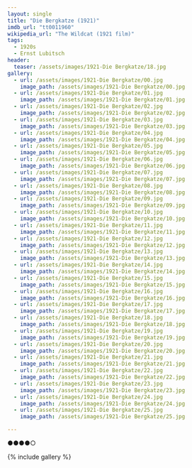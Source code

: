 ```yaml
---
layout: single
title: "Die Bergkatze (1921)"
imdb_url: "tt0011960"
wikipedia_url: "The Wildcat (1921 film)"
tags:
  - 1920s 
  - Ernst Lubitsch
header:
  teaser: /assets/images/1921-Die Bergkatze/18.jpg
gallery:
  - url: /assets/images/1921-Die Bergkatze/00.jpg
    image_path: /assets/images/1921-Die Bergkatze/00.jpg  
  - url: /assets/images/1921-Die Bergkatze/01.jpg
    image_path: /assets/images/1921-Die Bergkatze/01.jpg
  - url: /assets/images/1921-Die Bergkatze/02.jpg
    image_path: /assets/images/1921-Die Bergkatze/02.jpg
  - url: /assets/images/1921-Die Bergkatze/03.jpg
    image_path: /assets/images/1921-Die Bergkatze/03.jpg
  - url: /assets/images/1921-Die Bergkatze/04.jpg
    image_path: /assets/images/1921-Die Bergkatze/04.jpg
  - url: /assets/images/1921-Die Bergkatze/05.jpg
    image_path: /assets/images/1921-Die Bergkatze/05.jpg
  - url: /assets/images/1921-Die Bergkatze/06.jpg
    image_path: /assets/images/1921-Die Bergkatze/06.jpg
  - url: /assets/images/1921-Die Bergkatze/07.jpg
    image_path: /assets/images/1921-Die Bergkatze/07.jpg
  - url: /assets/images/1921-Die Bergkatze/08.jpg
    image_path: /assets/images/1921-Die Bergkatze/08.jpg
  - url: /assets/images/1921-Die Bergkatze/09.jpg
    image_path: /assets/images/1921-Die Bergkatze/09.jpg
  - url: /assets/images/1921-Die Bergkatze/10.jpg
    image_path: /assets/images/1921-Die Bergkatze/10.jpg
  - url: /assets/images/1921-Die Bergkatze/11.jpg
    image_path: /assets/images/1921-Die Bergkatze/11.jpg
  - url: /assets/images/1921-Die Bergkatze/12.jpg
    image_path: /assets/images/1921-Die Bergkatze/12.jpg
  - url: /assets/images/1921-Die Bergkatze/13.jpg
    image_path: /assets/images/1921-Die Bergkatze/13.jpg
  - url: /assets/images/1921-Die Bergkatze/14.jpg
    image_path: /assets/images/1921-Die Bergkatze/14.jpg
  - url: /assets/images/1921-Die Bergkatze/15.jpg
    image_path: /assets/images/1921-Die Bergkatze/15.jpg
  - url: /assets/images/1921-Die Bergkatze/16.jpg
    image_path: /assets/images/1921-Die Bergkatze/16.jpg
  - url: /assets/images/1921-Die Bergkatze/17.jpg
    image_path: /assets/images/1921-Die Bergkatze/17.jpg
  - url: /assets/images/1921-Die Bergkatze/18.jpg
    image_path: /assets/images/1921-Die Bergkatze/18.jpg
  - url: /assets/images/1921-Die Bergkatze/19.jpg
    image_path: /assets/images/1921-Die Bergkatze/19.jpg
  - url: /assets/images/1921-Die Bergkatze/20.jpg
    image_path: /assets/images/1921-Die Bergkatze/20.jpg
  - url: /assets/images/1921-Die Bergkatze/21.jpg
    image_path: /assets/images/1921-Die Bergkatze/21.jpg
  - url: /assets/images/1921-Die Bergkatze/22.jpg
    image_path: /assets/images/1921-Die Bergkatze/22.jpg
  - url: /assets/images/1921-Die Bergkatze/23.jpg
    image_path: /assets/images/1921-Die Bergkatze/23.jpg
  - url: /assets/images/1921-Die Bergkatze/24.jpg
    image_path: /assets/images/1921-Die Bergkatze/24.jpg
  - url: /assets/images/1921-Die Bergkatze/25.jpg
    image_path: /assets/images/1921-Die Bergkatze/25.jpg

---
```

●●●●○

{% include gallery %}
